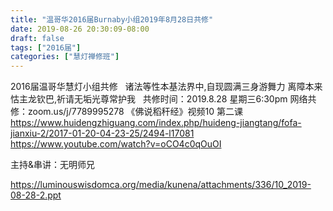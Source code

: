 ```yaml
---
title: "温哥华2016届Burnaby小组2019年8月28日共修"
date: 2019-08-26 20:30:09-08:00
draft: false
tags: ["2016届"]
categories: ["慧灯禅修班"]
---
```

2016届温哥华慧灯小组共修
 
诸法等性本基法界中,自现圆满三身游舞力
离障本来怙主龙钦巴,祈请无垢光尊常护我
 
共修时间：2019.8.28 星期三6:30pm
网络共修：zoom.us/j/7789995278
《佛说稻秆经》视频10 第二课
 
https://www.huidengzhiguang.com/index.php/huideng-jiangtang/fofa-jianxiu-2/2017-01-20-04-23-25/2494-l17081
https://www.youtube.com/watch?v=oCO4c0qOuOI

主持&串讲：无明师兄

 https://luminouswisdomca.org/media/kunena/attachments/336/10_2019-08-28-2.ppt
